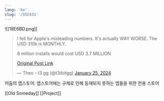```yaml
---
lang: 'ko'
slug: '/55C631'
---
```


![[18E6BD.png]]

<blockquote class="twitter-tweet">

I fell for Apple's misleading numbers. It's actually WAY WORSE. The USD 310k is MONTHLY.

8 million installs would cost USD 3.7 MILLION

[Original Post Link](https://t.co/sdC0HdZTw9)

&mdash; Theo - t3.gg (@t3dotgg) [January 25, 2024](https://twitter.com/t3dotgg/status/1750629906697081328?ref_src=twsrc%5Etfw)

</blockquote>

어둠의 앱스토어: 앱스토어에는 규제로 인해 등재되지 못하는 앱들을 위한 전용 스토어

[[Old Someday]] [[Project]]
